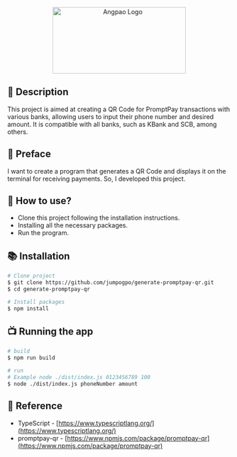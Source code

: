 <p align="center">
  <a href="https://www.kasikornbank.com/special/promptpay/pages/index.aspx" target="blank"><img src="https://www.finnomena.com/wp-content/uploads/2016/10/promt-pay-logo.jpg" width="300" height="150" alt="Angpao Logo" /></a>
</p>

## 👋 Description
This project is aimed at creating a QR Code for PromptPay transactions with various banks, allowing users to input their phone number and desired amount. It is compatible with all banks, such as KBank and SCB, among others.

## 🧃 Preface

<p>I want to create a program that generates a QR Code and displays it on the terminal for receiving payments. So, I developed this project.</p>

## 📝 How to use?

- Clone this project following the installation instructions.
- Installing all the necessary packages.
- Run the program.

## 📚 Installation

```bash
# Clone project
$ git clone https://github.com/jumpogpo/generate-promptpay-qr.git
$ cd generate-promptpay-qr

# Install packages
$ npm install
```

## 📺 Running the app

```bash
# build
$ npm run build

# run
# Example node ./dist/index.js 0123456789 100
$ node ./dist/index.js phoneNumber amount
```

## 🤝 Reference

- TypeScript - [https://www.typescriptlang.org/](https://www.typescriptlang.org/)
- promptpay-qr - [https://www.npmjs.com/package/promptpay-qr](https://www.npmjs.com/package/promptpay-qr)